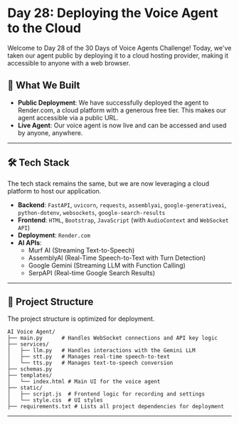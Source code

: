 # Day 28: Deploying the Voice Agent to the Cloud

Welcome to Day 28 of the 30 Days of Voice Agents Challenge\! Today, we've taken our agent public by deploying it to a cloud hosting provider, making it accessible to anyone with a web browser.

## 🧠 What We Built

  * **Public Deployment**: We have successfully deployed the agent to Render.com, a cloud platform with a generous free tier. This makes our agent accessible via a public URL.
  * **Live Agent**: Our voice agent is now live and can be accessed and used by anyone, anywhere.

-----

## 🛠 Tech Stack

The tech stack remains the same, but we are now leveraging a cloud platform to host our application.

  * **Backend**: `FastAPI`, `uvicorn`, `requests`, `assemblyai`, `google-generativeai`, `python-dotenv`, `websockets`, `google-search-results`
  * **Frontend**: `HTML`, `Bootstrap`, `JavaScript` (with `AudioContext` and `WebSocket API`)
  * **Deployment**: `Render.com`
  * **AI APIs**:
      * Murf AI (Streaming Text-to-Speech)
      * AssemblyAI (Real-Time Speech-to-Text with Turn Detection)
      * Google Gemini (Streaming LLM with Function Calling)
      * SerpAPI (Real-time Google Search Results)

-----


## 📂 Project Structure

The project structure is optimized for deployment.

```
AI Voice Agent/
├── main.py      # Handles WebSocket connections and API key logic
├── services/
│   ├── llm.py   # Handles interactions with the Gemini LLM
│   ├── stt.py   # Manages real-time speech-to-text
│   └── tts.py   # Manages text-to-speech conversion
├── schemas.py
├── templates/
│   └── index.html # Main UI for the voice agent
├── static/
│   ├── script.js  # Frontend logic for recording and settings
│   └── style.css  # UI styles
├── requirements.txt # Lists all project dependencies for deployment
```

-----

